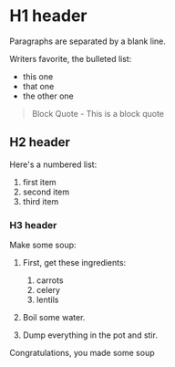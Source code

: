 # H1 header

Paragraphs are separated by a blank line.

Writers favorite, the bulleted list:

 - this one
 - that one
 - the other one

> Block Quote - This is a block quote


## H2 header

Here's a numbered list:

 1. first item
 1. second item
 1. third item


### H3 header

Make some soup:

 1. First, get these ingredients:
    1. carrots
    1. celery
    1. lentils

 1. Boil some water.

 1. Dump everything in the pot and stir.


Congratulations, you made some soup
